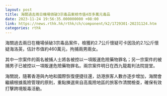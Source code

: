```yaml
---
layout: post
title: 海關過去兩日機場偵破3宗毒品案檢市值4百多萬元毒品
date: 2023-11-24 19:56:35.000000000 +08:00
link: https://news.rthk.hk/rthk/ch/component/k2/1729301-20231124.htm
categories: rthk
---
```


海關過去兩日在機場偵破3宗毒品案件，檢獲約2.7公斤懷疑可卡因及約2.1公斤懷疑海洛英，估計市值約460萬元，拘捕兩男兩女。

其中一宗案件的兩名被捕人士將各被控以一項販運危險藥物罪名；另一宗案件的被捕男子已被控以一項販運危險藥物罪名。兩宗案件明日在西九龍裁判法院提堂。

海關說，隨著香港與內地和國際恢復便捷往還，訪港旅客人數亦逐步增加，海關會繼續根據風險管理的原則，重點揀選來自高風險地區的旅客作清關檢查，確保有效打擊跨境販毒活動。
